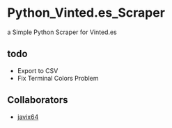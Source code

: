 # Python_Vinted.es_Scraper
a Simple Python Scraper for Vinted.es





## todo

- Export to CSV
- Fix Terminal Colors Problem



## Collaborators

- [javix64](https://github.com/javix64)

  
